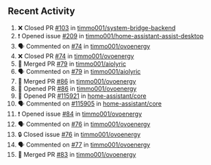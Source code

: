 ## Recent Activity

<!--START_SECTION:activity-->
1. ❌ Closed PR [#103](https://github.com/timmo001/system-bridge-backend/pull/103) in [timmo001/system-bridge-backend](https://github.com/timmo001/system-bridge-backend)
2. ❗ Opened issue [#209](https://github.com/timmo001/home-assistant-assist-desktop/issues/209) in [timmo001/home-assistant-assist-desktop](https://github.com/timmo001/home-assistant-assist-desktop)
3. 🗣 Commented on [#74](https://github.com/timmo001/ovoenergy/issues/74) in [timmo001/ovoenergy](https://github.com/timmo001/ovoenergy)
4. ❌ Closed PR [#74](https://github.com/timmo001/ovoenergy/pull/74) in [timmo001/ovoenergy](https://github.com/timmo001/ovoenergy)
5. 🎉 Merged PR [#79](https://github.com/timmo001/aiolyric/pull/79) in [timmo001/aiolyric](https://github.com/timmo001/aiolyric)
6. 🗣 Commented on [#79](https://github.com/timmo001/aiolyric/issues/79) in [timmo001/aiolyric](https://github.com/timmo001/aiolyric)
7. 🎉 Merged PR [#86](https://github.com/timmo001/ovoenergy/pull/86) in [timmo001/ovoenergy](https://github.com/timmo001/ovoenergy)
8. 💪 Opened PR [#86](https://github.com/timmo001/ovoenergy/pull/86) in [timmo001/ovoenergy](https://github.com/timmo001/ovoenergy)
9. 💪 Opened PR [#115921](https://github.com/home-assistant/core/pull/115921) in [home-assistant/core](https://github.com/home-assistant/core)
10. 🗣 Commented on [#115905](https://github.com/home-assistant/core/issues/115905) in [home-assistant/core](https://github.com/home-assistant/core)
11. ❗ Opened issue [#84](https://github.com/timmo001/ovoenergy/issues/84) in [timmo001/ovoenergy](https://github.com/timmo001/ovoenergy)
12. 🗣 Commented on [#76](https://github.com/timmo001/ovoenergy/issues/76) in [timmo001/ovoenergy](https://github.com/timmo001/ovoenergy)
13. 🔒 Closed issue [#76](https://github.com/timmo001/ovoenergy/issues/76) in [timmo001/ovoenergy](https://github.com/timmo001/ovoenergy)
14. 🗣 Commented on [#77](https://github.com/timmo001/ovoenergy/issues/77) in [timmo001/ovoenergy](https://github.com/timmo001/ovoenergy)
15. 🎉 Merged PR [#83](https://github.com/timmo001/ovoenergy/pull/83) in [timmo001/ovoenergy](https://github.com/timmo001/ovoenergy)
<!--END_SECTION:activity-->
